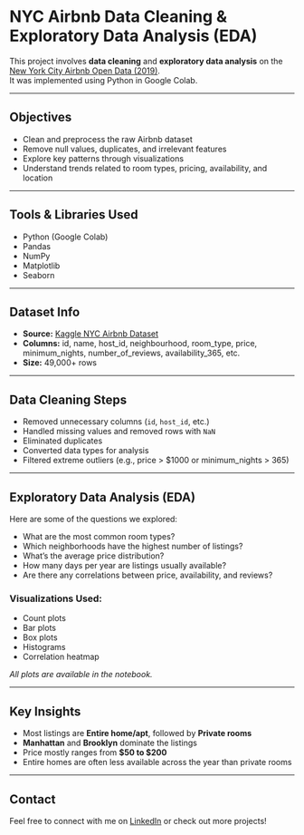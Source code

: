 # NYC Airbnb Data Cleaning & Exploratory Data Analysis (EDA)

This project involves **data cleaning** and **exploratory data analysis** on the [New York City Airbnb Open Data (2019)](https://www.kaggle.com/dgomonov/new-york-city-airbnb-open-data).  
It was implemented using Python in Google Colab.

---

## Objectives

- Clean and preprocess the raw Airbnb dataset
- Remove null values, duplicates, and irrelevant features
- Explore key patterns through visualizations
- Understand trends related to room types, pricing, availability, and location

---

## Tools & Libraries Used

- Python (Google Colab)
- Pandas
- NumPy
- Matplotlib
- Seaborn

---

## Dataset Info

- **Source:** [Kaggle NYC Airbnb Dataset](https://www.kaggle.com/dgomonov/new-york-city-airbnb-open-data)
- **Columns:** id, name, host_id, neighbourhood, room_type, price, minimum_nights, number_of_reviews, availability_365, etc.
- **Size:** 49,000+ rows

---

## Data Cleaning Steps

- Removed unnecessary columns (`id`, `host_id`, etc.)
- Handled missing values and removed rows with `NaN`
- Eliminated duplicates
- Converted data types for analysis
- Filtered extreme outliers (e.g., price > $1000 or minimum_nights > 365)

---

## Exploratory Data Analysis (EDA)

Here are some of the questions we explored:

- What are the most common room types?
- Which neighborhoods have the highest number of listings?
- What’s the average price distribution?
- How many days per year are listings usually available?
- Are there any correlations between price, availability, and reviews?

### Visualizations Used:

- Count plots
- Bar plots
- Box plots
- Histograms
- Correlation heatmap

_All plots are available in the notebook._

---

## Key Insights

- Most listings are **Entire home/apt**, followed by **Private rooms**
- **Manhattan** and **Brooklyn** dominate the listings
- Price mostly ranges from **$50 to $200**
- Entire homes are often less available across the year than private rooms


---

## Contact

Feel free to connect with me on [LinkedIn](https://www.linkedin.com/in/vignesh-m-536642166/) or check out more projects!
